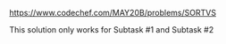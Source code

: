 https://www.codechef.com/MAY20B/problems/SORTVS

This solution only works for Subtask #1 and Subtask #2
